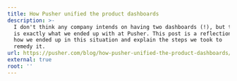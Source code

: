 ```yaml
---
title: How Pusher unified the product dashboards
description: >-
  I don't think any company intends on having two dashboards (!), but that
  is exactly what we ended up with at Pusher. This post is a reflection on
  how we ended up in this situation and explain the steps we took to
  remedy it.
url: https://pusher.com/blog/how-pusher-unified-the-product-dashboards/
external: true
root: ''
---
```

